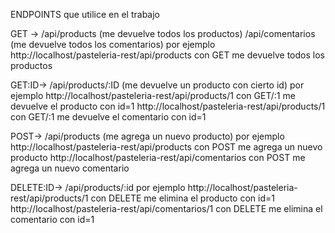 ENDPOINTS que utilice en el trabajo

GET -> /api/products (me devuelve todos los productos)
       /api/comentarios (me devuelve todos los comentarios)
por ejemplo http://localhost/pasteleria-rest/api/products con GET me devuelve todos los productos

GET:ID-> /api/products/:ID (me devuelve un producto con cierto id)
por ejemplo http://localhost/pasteleria-rest/api/products/1 con GET/:1 me devuelve el producto con id=1
            http://localhost/pasteleria-rest/api/products/1 con GET/:1 me devuelve el comentario con id=1

POST-> /api/products (me agrega un nuevo producto)
por ejemplo http://localhost/pasteleria-rest/api/products con POST me agrega un nuevo producto
            http://localhost/pasteleria-rest/api/comentarios con POST me agrega un nuevo comentario

DELETE:ID-> /api/products/:id
por ejemplo http://localhost/pasteleria-rest/api/products/1 con DELETE me elimina el producto con id=1
            http://localhost/pasteleria-rest/api/comentarios/1 con DELETE me elimina el comentario con id=1

